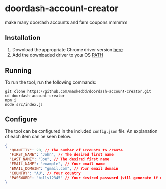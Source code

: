 # doordash-account-creator
make many doordash accounts and farm coupons mmmmm

## Installation
1. Download the appropriate Chrome driver version [here](http://chromedriver.storage.googleapis.com/index.html)
2. Add the downloaded driver to your OS [PATH](http://en.wikipedia.org/wiki/PATH_%28variable%29)

## Running
To run the tool, run the following commands:
```
git clone https://github.com/maskeddd/doordash-account-creator.git
cd doordash-account-creator
npm i
node src/index.js
```

## Configure
The tool can be configured in the included `config.json` file. An explanation of each item can be seen below.
```json
{
  "QUANTITY": 20, // The number of accounts to create
  "FIRST_NAME": "John", // The desired first name
  "LAST_NAME": "Doe", // The desired first name
  "EMAIL_NAME": "example", // Your email name
  "EMAIL_DOMAIN": "gmail.com", // Your email domain
  "COUNTRY": "AU", // Your country
  "PASSWORD": "balls12345" // Your desired password (will generate if none provided)
}

```
